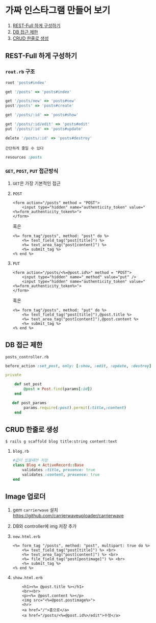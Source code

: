 # 가짜 인스타그램 만들어 보기

1. [REST-Full 하게 구성하기](#Rest-full)
1. [DB 접근 제한](#DB)
1. [CRUD 한줄로 생성](#a-line)

## REST-Full 하게 구성하기 <a name="Rest-full"></a>

### `rout.rb` 구조

``` ruby
root 'posts#index'

get '/posts' => 'posts#index'

get '/posts/new' => 'posts#new'
post'/posts' => 'posts#create'

get '/posts/:id' => 'posts#show'

get '/posts/:id/edit' => 'posts#edit'
put '/posts/:id' => 'posts#update'

delete '/posts/:id' => 'posts#destroy'
```


    간단하게 줄일 수 있다


```ruby
resources :posts
```

### `GET`, `POST`, `PUT` 접근방식

1. `GET`은 가장 기본적인 접근

1. `POST`

    ```erb
    <form action="/posts" method = "POST">
        <input type="hidden" name="authenticity_token" value="<%=form_authenticity_token%>">
    </form>
    ```


    혹은


    ```erb
    <%= form_tag"/posts", method: "post" do %>
        <%= text_field_tag("post[title]") %>
        <%= text_area_tag("post[content]") %>
        <%= submit_tag %>
    <% end %>
    ```

1. `PUT`

    ```erb
    <form action="/posts/<%=@post.id%>" method = "POST">
        <input type="hidden" name="_method" value="put" />
        <input type="hidden" name="authenticity_token" value="<%=form_authenticity_token%>">
    </form>
    ```


    혹은


    ```erb
    <%= form_tag"/posts", method: "put" do %>
        <%= text_field_tag("post[title]"),@post.title %>
        <%= text_area_tag("post[content]"),@post.content %>
        <%= submit_tag %>
    <% end %>
    ```

## DB 접근 제한 <a name="DB"></a>

`posts_controller.rb`

```ruby
before_action :set_post, only: [:show, :edit, :update, :destroy]

private

    def set_post
        @post = Post.find(params[:id])
    end

   def post_params
        params.require(:post).permit(:title,:content)
    end

```

## CRUD 한줄로 생성 <a name="a-line"></a>

```
$ rails g scaffold blog title:string content:text
```

1. `blog.rb`
    ```ruby
    #값이 있을때만 저장
    class Blog < ActiveRecord::Base
        validates :title, presence: true
        validates :content, presence: true
    end
    ```

## Image 업로더 <a name="Img-up"></a>

1. gem `carrierwave` 설치         https://github.com/carrierwaveuploader/carrierwave

1. DB와 controller에 img 저장 추가

1. `new.html.erb`

    ```erb
    <%= form_tag "/posts", method: "post", multipart: true do %>
        <%= text_field_tag("post[title]") %> <br>
        <%= text_area_tag("post[content]") %> <br>
        <%= file_field_tag("post[postimage]") %> <br>
        <%= submit_tag %>
    <% end %>
    ```
1. `show.html.erb`

    ```erb
        <h1><%= @post.title %></h1>
        <br><br>
        <p><%= @post.content %></p>
        <img src="<%=@post.postimage%>">
        <hr>
        <a href="/">홈으로</a>
        <a href="/posts/<%=@post.id%>/edit">수정</a>
    ```